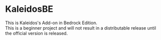 # KaleidosBE
This is Kaleidos's Add-on in Bedrock Edition.  
This is a beginner project and will not result in a distributable release until the official version is released.  
